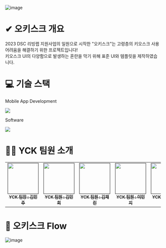 ![image](https://github.com/Yes-We-can-Kiosk/O-kisk/assets/156570720/9ccbe256-0ebb-459e-86bb-543904a5dd6d)

# ✔ 오키스크 개요  
2023 DSC 리빙랩 지원사업의 일원으로 시작한 "오키스크"는 고령층의 키오스크 사용 어려움을 해결하기 위한 프로젝트입니다!  
키오스크 UI의 다양함으로 발생하는 혼란을 막기 위해 표준 UI와 템플릿을 제작하였습니다.  
  

# 💻 기술 스택  
Mobile App Development  
  
<img src="https://img.shields.io/badge/Android Studio-3DDC84?style=for-the-badge&logo=Android Studio&logoColor=white">  

Software  
  
<img src="https://img.shields.io/badge/Figma-F24E1E?style=for-the-badge&logo=Figma&logoColor=white">  


# 🙆‍♀️ YCK 팀원 소개  
<table>
  <tbody>
    <tr>
      <td align="center"><a href=""><img src="" width="100px;" alt=""/><br /><sub><b>YCK 팀장 : 김민주</b></sub></a><br /></td>
      <td align="center"><a href=""><img src="https://github.com/Yes-We-can-Kiosk/O-kisk/assets/156570720/e3375126-3d7d-4b76-8063-4119e72f32f0" width="100px;" alt=""/><br /><sub><b>YCK 팀원 : 김민희</b></sub></a><br /></td>
      <td align="center"><a href=""><img src="" width="100px;" alt=""/><br /><sub><b>YCK 팀원 : 김채린</b></sub></a><br /></td>
      <td align="center"><a href=""><img src="" width="100px;" alt=""/><br /><sub><b>YCK 팀원 : 이민지</b></sub></a><br /></td>
      <td align="center"><a href=""><img src="https://github.com/Yes-We-can-Kiosk/O-kisk/assets/156570720/9e93d57d-4d13-4c82-93c0-bb1502f0507e" width="100px;" alt=""/><br /><sub><b>YCK 팀원 : 이소연</b></sub></a><br /></td>
      <td align="center"><a href=""><img src="https://github.com/Yes-We-can-Kiosk/O-kisk/assets/156570720/f0b03f22-1771-41ac-9b8b-4c29a35d1dbb" width="100px;" alt=""/><br /><sub><b>YCK 팀원 : 이영재</b></sub></a><br /></td>
    </tr>
  </tbody>
</table>  


# 🌈 오키스크 Flow  
![image](https://github.com/Yes-We-can-Kiosk/O-kisk/assets/156570720/308f32fa-1d51-4f29-96c0-ce4e23208eb1)  



